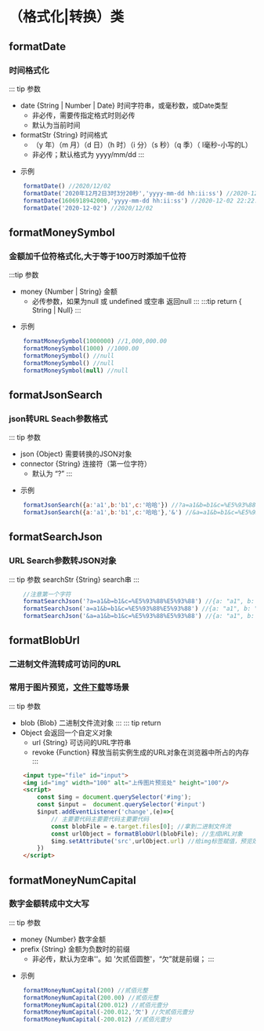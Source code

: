 # （格式化|转换）类
## formatDate
### 时间格式化
::: tip 参数
+ date {String | Number | Date} 时间字符串，或毫秒数，或Date类型 
    - 非必传，需要传指定格式时则必传
    - 默认为当前时间
+ formatStr {String} 时间格式 
    - （y 年）（m 月）（d 日）（h 时）（i 分）（s 秒）（q 季）（ l毫秒-小写的L）
    - 非必传；默认格式为 yyyy/mm/dd
:::
- 示例
```javascript
    formatDate() //2020/12/02
    formatDate('2020年12月2日3时3分20秒','yyyy-mm-dd hh:ii:ss') //2020-12-02 03:03:20
    formatDate(1606918942000,'yyyy-mm-dd hh:ii:ss') //2020-12-02 22:22:22
    formatDate('2020-12-02') //2020/12/02
```



## formatMoneySymbol
### 金额加千位符格式化,大于等于100万时添加千位符
:::tip 参数
+ money {Number | String} 金额
    - 必传参数，如果为null 或 undefined 或空串 返回null
:::
:::tip return
{ String | Null}
:::


- 示例
```javascript
    formatMoneySymbol(1000000) //1,000,000.00
    formatMoneySymbol(1000) //1000.00
    formatMoneySymbol() //null
    formatMoneySymbol() //null
    formatMoneySymbol(null) //null
```
## formatJsonSearch
### json转URL Seach参数格式
::: tip 参数
+ json {Object} 需要转换的JSON对象 
+ connector {String} 连接符（第一位字符）
    - 默认为 “?” 
:::
- 示例
```javascript
    formatJsonSearch({a:'a1',b:'b1',c:'哈哈'}) //?a=a1&b=b1&c=%E5%93%88%E5%93%88
    formatJsonSearch({a:'a1',b:'b1',c:'哈哈'},'&') //&a=a1&b=b1&c=%E5%93%88%E5%93%88
```

## formatSearchJson
### URL Search参数转JSON对象
::: tip 参数
searchStr {String} search串
:::
```javascript
    //注意第一个字符 
    formatSearchJson('?a=a1&b=b1&c=%E5%93%88%E5%93%88') //{a: "a1", b: "b1", c: "哈哈"}
    formatSearchJson('a=a1&b=b1&c=%E5%93%88%E5%93%88') //{a: "a1", b: "b1", c: "哈哈"}
    formatSearchJson('&a=a1&b=b1&c=%E5%93%88%E5%93%88') //{a: "a1", b: "b1", c: "哈哈"}
```

## formatBlobUrl
### 二进制文件流转成可访问的URL
### 常用于图片预览，[文件下载](/api/ohter.html#downblobfile)等场景
::: tip 参数
+ blob {Blob} 二进制文件流对象
:::
::: tip return
+ Object 会返回一个自定义对象
    - url {String} 可访问的URL字符串
    - revoke {Function} 释放当前实例生成的URL对象在浏览器中所占的内存
:::
```html
    <input type="file" id="input">
    <img id="img" width="100" alt="上传图片预览处" height="100"/>
    <script>
        const $img = document.querySelector('#img');
        const $input =  document.querySelector('#input')
        $input.addEventListener('change',(e)=>{
            // 主要要代码主要要代码主要要代码
            const blobFile = e.target.files[0]; //拿到二进制文件流
            const urlObject = formatBlobUrl(blobFile); //生成URL对象            
            $img.setAttribute('src',urlObject.url) //给img标签赋值，预览效果生效
        })
    </script>
```

## formatMoneyNumCapital
### 数字金额转成中文大写
::: tip 参数
+ money {Number} 数字金额
+ prefix {String} 金额为负数时的前缀
    - 非必传，默认为空串''。如 '欠贰佰圆整'，“欠”就是前缀；
:::
- 示例
```javascript
    formatMoneyNumCapital(200) //贰佰元整
    formatMoneyNumCapital(200.00) //贰佰元整
    formatMoneyNumCapital(200.012) //贰佰元壹分
    formatMoneyNumCapital(-200.012,'欠') //欠贰佰元壹分
    formatMoneyNumCapital(-200.012) //贰佰元壹分
```